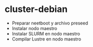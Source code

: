 # cluster-debian

* Preparar neetboot y archivo preseed
* Instalar nodo maestro
* Instalar SLURM en nodo maestro 
* Compilar Lustre en nodo maestro
